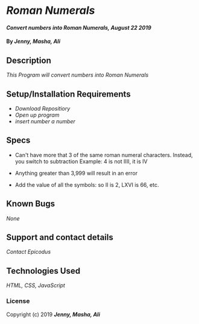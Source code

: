 # _Roman Numerals_

#### _Convert numbers into Roman Numerals, August 22 2019_

#### By _**Jenny, Masha, Ali**_

## Description

_This Program will convert numbers into Roman Numerals_

## Setup/Installation Requirements

* _Download Repositiory_
* _Open up program_
* _insert number a number_

## Specs

* Can't have more that 3 of the same roman numeral characters. Instead, you switch to subtraction
Example: 4 is not IIII, it is IV

* Anything greater than 3,999 will result in an error

* Add the value of all the symbols: so II is 2, LXVI is 66, etc.



## Known Bugs

_None_

## Support and contact details

_Contact Epicodus_

## Technologies Used

_HTML, CSS, JavaScript_

### License

Copyright (c) 2019 **_Jenny, Masha, Ali_**
